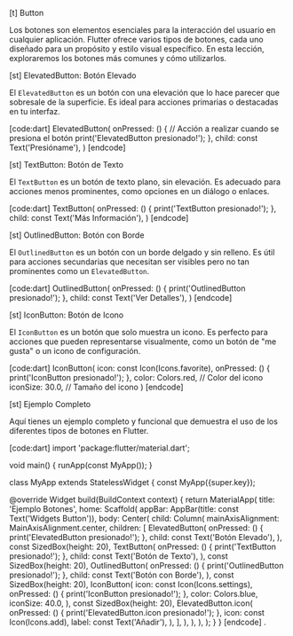 [t] Button

Los botones son elementos esenciales para la interacción del usuario en cualquier aplicación. Flutter ofrece varios tipos de botones, cada uno diseñado para un propósito y estilo visual específico. En esta lección, exploraremos los botones más comunes y cómo utilizarlos.

[st] ElevatedButton: Botón Elevado

El `ElevatedButton` es un botón con una elevación que lo hace parecer que sobresale de la superficie. Es ideal para acciones primarias o destacadas en tu interfaz.

[code:dart]
ElevatedButton(
  onPressed: () {
    // Acción a realizar cuando se presiona el botón
    print('ElevatedButton presionado!');
  },
  child: const Text('Presióname'),
)
[endcode]

[st] TextButton: Botón de Texto

El `TextButton` es un botón de texto plano, sin elevación. Es adecuado para acciones menos prominentes, como opciones en un diálogo o enlaces.

[code:dart]
TextButton(
  onPressed: () {
    print('TextButton presionado!');
  },
  child: const Text('Más Información'),
)
[endcode]

[st] OutlinedButton: Botón con Borde

El `OutlinedButton` es un botón con un borde delgado y sin relleno. Es útil para acciones secundarias que necesitan ser visibles pero no tan prominentes como un `ElevatedButton`.

[code:dart]
OutlinedButton(
  onPressed: () {
    print('OutlinedButton presionado!');
  },
  child: const Text('Ver Detalles'),
)
[endcode]

[st] IconButton: Botón de Icono

El `IconButton` es un botón que solo muestra un icono. Es perfecto para acciones que pueden representarse visualmente, como un botón de "me gusta" o un icono de configuración.

[code:dart]
IconButton(
  icon: const Icon(Icons.favorite),
  onPressed: () {
    print('IconButton presionado!');
  },
  color: Colors.red, // Color del icono
  iconSize: 30.0, // Tamaño del icono
)
[endcode]

[st] Ejemplo Completo

Aquí tienes un ejemplo completo y funcional que demuestra el uso de los diferentes tipos de botones en Flutter.

[code:dart]
import 'package:flutter/material.dart';

void main() {
  runApp(const MyApp());
}

class MyApp extends StatelessWidget {
  const MyApp({super.key});

  @override
  Widget build(BuildContext context) {
    return MaterialApp(
      title: 'Ejemplo Botones',
      home: Scaffold(
        appBar: AppBar(title: const Text('Widgets Button')),
        body: Center(
          child: Column(
            mainAxisAlignment: MainAxisAlignment.center,
            children: <Widget>[
              ElevatedButton(
                onPressed: () {
                  print('ElevatedButton presionado!');
                },
                child: const Text('Botón Elevado'),
              ),
              const SizedBox(height: 20),
              TextButton(
                onPressed: () {
                  print('TextButton presionado!');
                },
                child: const Text('Botón de Texto'),
              ),
              const SizedBox(height: 20),
              OutlinedButton(
                onPressed: () {
                  print('OutlinedButton presionado!');
                },
                child: const Text('Botón con Borde'),
              ),
              const SizedBox(height: 20),
              IconButton(
                icon: const Icon(Icons.settings),
                onPressed: () {
                  print('IconButton presionado!');
                },
                color: Colors.blue,
                iconSize: 40.0,
              ),
              const SizedBox(height: 20),
              ElevatedButton.icon(
                onPressed: () {
                  print('ElevatedButton.icon presionado!');
                },
                icon: const Icon(Icons.add),
                label: const Text('Añadir'),
              ),
            ],
          ),
        ),
      ),
    );
  }
}
[endcode]
.